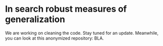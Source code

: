 # In search robust measures of generalization

We are working on cleaning the code. Stay tuned for an update. Meanwhile, you can look at this anonymized repository: BLA.
